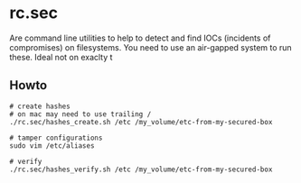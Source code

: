 # rc.sec

Are command line utilities to help to detect and find IOCs (incidents of compromises) on filesystems.
You need to use an air-gapped system to run these. Ideal not on exaclty t

## Howto

```
# create hashes
# on mac may need to use trailing /
./rc.sec/hashes_create.sh /etc /my_volume/etc-from-my-secured-box

# tamper configurations
sudo vim /etc/aliases

# verify
./rc.sec/hashes_verify.sh /etc /my_volume/etc-from-my-secured-box
```
